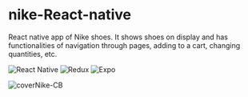 # nike-React-native
React native app of Nike shoes. It shows shoes on display and has functionalities of navigation through pages, adding to a cart, changing quantities, etc.

![React Native](https://img.shields.io/badge/react_native-%2320232a.svg?style=for-the-badge&logo=react&logoColor=%2361DAFB) ![Redux](https://img.shields.io/badge/redux-%23593d88.svg?style=for-the-badge&logo=redux&logoColor=white) 	![Expo](https://img.shields.io/badge/expo-1C1E24?style=for-the-badge&logo=expo&logoColor=#D04A37)

![coverNike-CB](https://user-images.githubusercontent.com/53387537/234579801-05b560b3-8a0f-474d-af4c-e29f75365616.png)
